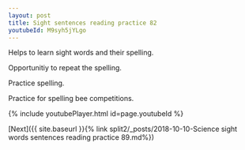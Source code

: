 ```yaml
---
layout: post
title: Sight sentences reading practice 82
youtubeId: M9syh5jYLgo
---
```

 
 
Helps to learn sight words and their spelling.

Opportunitiy to repeat the spelling. 

Practice spelling. 
 
Practice for spelling bee competitions. 
 
{% include youtubePlayer.html id=page.youtubeId %}
 
 

[Next]({{ site.baseurl }}{% link  split2/_posts/2018-10-10-Science sight words sentences reading practice 89.md%})
 
